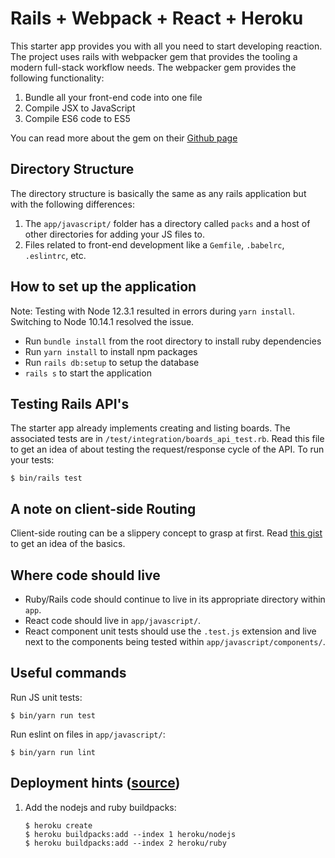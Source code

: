 # Rails + Webpack + React + Heroku

This starter app provides you with all you need to start developing reaction. The project uses rails with webpacker gem that provides the tooling a modern full-stack workflow needs. The webpacker gem provides the following functionality:

1. Bundle all your front-end code into one file
2. Compile JSX to JavaScript
3. Compile ES6 code to ES5

You can read more about the gem on their [Github page](https://github.com/rails/webpacker)

## Directory Structure

The directory structure is basically the same as any rails application but with the following differences:

1. The `app/javascript/` folder has a directory called `packs` and a host of other directories for adding your JS files to.
2. Files related to front-end development like a `Gemfile`, `.babelrc`, `.eslintrc`, etc.

## How to set up the application

Note: Testing with Node 12.3.1 resulted in errors during `yarn install`.
Switching to Node 10.14.1 resolved the issue.

- Run `bundle install` from the root directory to install ruby dependencies
- Run `yarn install` to install npm packages
- Run `rails db:setup` to setup the database
- `rails s` to start the application

## Testing Rails API's

The starter app already implements creating and listing boards. The associated tests are in `/test/integration/boards_api_test.rb`. Read this file to get an idea of about testing the request/response cycle of the API. To run your tests:

```
$ bin/rails test
```

## A note on client-side Routing

Client-side routing can be a slippery concept to grasp at first. Read [this gist](https://launchschool.com/gists/d6c907f0) to get an idea of the basics.

## Where code should live

- Ruby/Rails code should continue to live in its appropriate directory within
  `app`.
- React code should live in `app/javascript/`.
- React component unit tests should use the `.test.js` extension and live next
  to the components being tested within `app/javascript/components/`.

## Useful commands

Run JS unit tests:

```
$ bin/yarn run test
```

Run eslint on files in `app/javascript/`:

```
$ bin/yarn run lint
```

## Deployment hints ([source](https://medium.com/@hpux/rails-5-1-loves-javascript-a1d84d5318b))

1. Add the nodejs and ruby buildpacks:

   ```
   $ heroku create
   $ heroku buildpacks:add --index 1 heroku/nodejs
   $ heroku buildpacks:add --index 2 heroku/ruby
   ```
